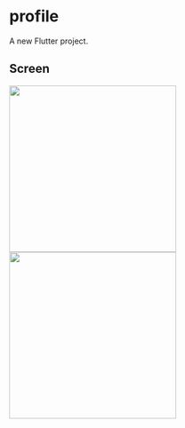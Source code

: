 # profile

A new Flutter project.

## Screen

<p float="left">
  <img src="https://user-images.githubusercontent.com/106483932/176715221-4e605b34-f0f5-41be-8373-2b9683e3e4cf.png" width="300" />
  <img src="https://user-images.githubusercontent.com/106483932/181294196-4eeacece-a58b-4748-9b1e-364f5c85f87c.png" width="300" /> 
 
</p>

